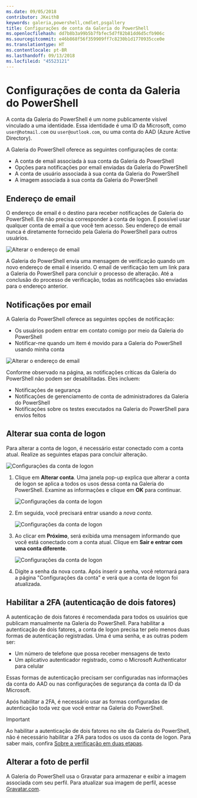 ```yaml
---
ms.date: 09/05/2018
contributor: JKeithB
keywords: galeria,powershell,cmdlet,psgallery
title: Configurações de conta da Galeria do PowerShell
ms.openlocfilehash: dd7b8b3a99b5b7fbfec5d7f82b81dd6d5cfb906c
ms.sourcegitcommit: e46b868f56f359909ff7c8230b1d1770935cce0e
ms.translationtype: HT
ms.contentlocale: pt-BR
ms.lasthandoff: 09/13/2018
ms.locfileid: "45523121"
---
```

# <a name="powershell-gallery-account-settings"></a>Configurações de conta da Galeria do PowerShell

A conta da Galeria do PowerShell é um nome publicamente visível vinculado a uma identidade. Essa identidade é uma ID da Microsoft, como `user@hotmail.com` ou `user@outlook.com`, ou uma conta do AAD (Azure Active Directory).

A Galeria do PowerShell oferece as seguintes configurações de conta:

- A conta de email associada à sua conta da Galeria do PowerShell
- Opções para notificações por email enviadas da Galeria do PowerShell
- A conta de usuário associada à sua conta da Galeria do PowerShell
- A imagem associada à sua conta da Galeria do PowerShell

## <a name="email-address"></a>Endereço de email

O endereço de email é o destino para receber notificações de Galeria do PowerShell. Ele não precisa corresponder à conta de logon. É possível usar qualquer conta de email a que você tem acesso. Seu endereço de email nunca é diretamente fornecido pela Galeria do PowerShell para outros usuários.

![Alterar o endereço de email](../../Images/PSGallery_AcccountEmailAddress.png)

A Galeria do PowerShell envia uma mensagem de verificação quando um novo endereço de email é inserido. O email de verificação tem um link para a Galeria do PowerShell para concluir o processo de alteração. Até a conclusão do processo de verificação, todas as notificações são enviadas para o endereço anterior.

## <a name="email-notifications"></a>Notificações por email

A Galeria do PowerShell oferece as seguintes opções de notificação:

- Os usuários podem entrar em contato comigo por meio da Galeria do PowerShell
- Notificar-me quando um item é movido para a Galeria do PowerShell usando minha conta

![Alterar o endereço de email](../../Images/PSGallery_AccountEmailOptions.png)

Conforme observado na página, as notificações críticas da Galeria do PowerShell não podem ser desabilitadas.
Eles incluem:

- Notificações de segurança
- Notificações de gerenciamento de conta de administradores da Galeria do PowerShell
- Notificações sobre os testes executados na Galeria do PowerShell para envios feitos

## <a name="change-your-login-account"></a>Alterar sua conta de logon

Para alterar a conta de logon, é necessário estar conectado com a conta atual. Realize as seguintes etapas para concluir alteração.

![Configurações da conta de logon](../../Images/PSGallery_LoginAccountSettings.png)

1. Clique em **Alterar conta**. Uma janela pop-up explica que alterar a conta de logon se aplica a todos os usos dessa conta na Galeria do PowerShell. Examine as informações e clique em **OK** para continuar.

   ![Configurações da conta de logon](../../Images/PSGallery_LoginAccountChange-1.png)

2. Em seguida, você precisará entrar usando a _nova conta_.

   ![Configurações da conta de logon](../../Images/PSGallery_LoginAccountChange-2.png)

3. Ao clicar em **Próximo**, será exibida uma mensagem informando que você está conectado com a conta atual.
   Clique em **Sair e entrar com uma conta diferente**.

   ![Configurações da conta de logon](../../Images/PSGallery_LoginAccountChange-3.png)

4. Digite a senha da nova conta. Após inserir a senha, você retornará para a página "Configurações da conta" e verá que a conta de logon foi atualizada.


## <a name="enable-two-factor-authentication-2fa"></a>Habilitar a 2FA (autenticação de dois fatores)

A autenticação de dois fatores é recomendada para todos os usuários que publicam manualmente na Galeria do PowerShell. Para habilitar a autenticação de dois fatores, a conta de logon precisa ter pelo menos duas formas de autenticação registradas. Uma é uma senha, e as outras podem ser:

- Um número de telefone que possa receber mensagens de texto
- Um aplicativo autenticador registrado, como o Microsoft Authenticator para celular

Essas formas de autenticação precisam ser configuradas nas informações da conta do AAD ou nas configurações de segurança da conta da ID da Microsoft.

Após habilitar a 2FA, é necessário usar as formas configuradas de autenticação toda vez que você entrar na Galeria do PowerShell.

> [!IMPORTANT]
> Ao habilitar a autenticação de dois fatores no site da Galeria do PowerShell, não é necessário habilitar a 2FA para todos os usos da conta de logon. Para saber mais, confira [Sobre a verificação em duas etapas](https://support.microsoft.com/help/12408/microsoft-account-about-two-step-verification).

## <a name="change-your-profile-picture"></a>Alterar a foto de perfil

A Galeria do PowerShell usa o Gravatar para armazenar e exibir a imagem associada com seu perfil. Para atualizar sua imagem de perfil, acesse [Gravatar.com](http://www.gravatar.com/).
